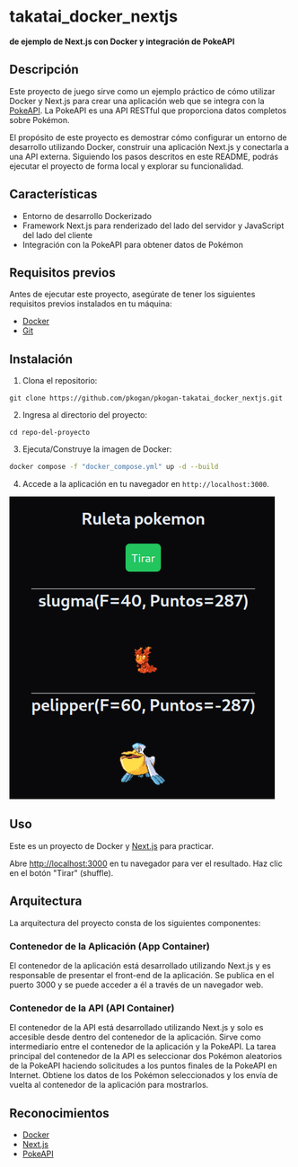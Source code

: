 # takatai_docker_nextjs

**de ejemplo de Next.js con Docker y integración de PokeAPI**

## Descripción

Este proyecto de juego sirve como un ejemplo práctico de cómo utilizar Docker y Next.js para crear una aplicación web que se integra con la [PokeAPI](https://pokeapi.co/docs/v2). La PokeAPI es una API RESTful que proporciona datos completos sobre Pokémon.

El propósito de este proyecto es demostrar cómo configurar un entorno de desarrollo utilizando Docker, construir una aplicación Next.js y conectarla a una API externa. Siguiendo los pasos descritos en este README, podrás ejecutar el proyecto de forma local y explorar su funcionalidad.

## Características

- Entorno de desarrollo Dockerizado
- Framework Next.js para renderizado del lado del servidor y JavaScript del lado del cliente
- Integración con la PokeAPI para obtener datos de Pokémon

## Requisitos previos

Antes de ejecutar este proyecto, asegúrate de tener los siguientes requisitos previos instalados en tu máquina:

- [Docker](https://www.docker.com/get-started)
- [Git](https://git-scm.com/downloads)

## Instalación

1. Clona el repositorio:

```shell
git clone https://github.com/pkogan/pkogan-takatai_docker_nextjs.git
```

2. Ingresa al directorio del proyecto:

```shell
cd repo-del-proyecto
```

3. Ejecuta/Construye la imagen de Docker:

```bash
docker compose -f "docker_compose.yml" up -d --build

```

4. Accede a la aplicación en tu navegador en `http://localhost:3000`.

![imagen aplicación](https://raw.githubusercontent.com/pkogan/pkogan-takatai_docker_nextjs/main/assets/takatai.png)

## Uso

Este es un proyecto de Docker y [Next.js](https://nextjs.org/) para practicar.

Abre [http://localhost:3000](http://localhost:3000) en tu navegador para ver el resultado. Haz clic en el botón "Tirar" (shuffle).

## Arquitectura

La arquitectura del proyecto consta de los siguientes componentes:

### Contenedor de la Aplicación (App Container)

El contenedor de la aplicación está desarrollado utilizando Next.js y es responsable de presentar el front-end de la aplicación. Se publica en el puerto 3000 y se puede acceder a él a través de un navegador web.

### Contenedor de la API (API Container)

El contenedor de la API está desarrollado utilizando Next.js y solo es accesible desde dentro del contenedor de la aplicación. Sirve como intermediario entre el contenedor de la aplicación y la PokeAPI. La tarea principal del contenedor de la API es seleccionar dos Pokémon aleatorios de la PokeAPI haciendo solicitudes a los puntos finales de la PokeAPI en Internet. Obtiene los datos de los Pokémon seleccionados y los envía de vuelta al contenedor de la aplicación para mostrarlos.

## Reconocimientos

- [Docker](https://www.docker.com/)
- [Next.js](https://nextjs.org/)
- [PokeAPI](https://pokeapi.co/docs/v2)